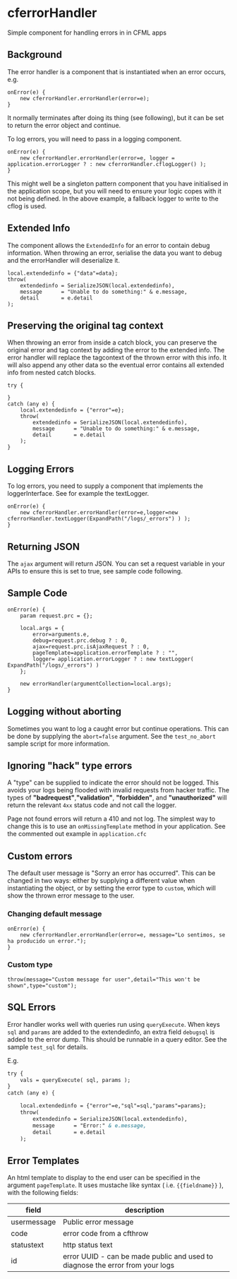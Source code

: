 # cferrorHandler

Simple component for handling errors in in CFML apps

## Background

The error handler is a component that is instantiated when an error occurs, e.g.

```cfscript
onError(e) {
	new cferrorHandler.errorHandler(error=e);
}
```

It normally terminates after doing its thing (see following), but it can be set to return the error object and continue.

To log errors, you will need to pass in a logging component. 

```cfscript
onError(e) {
	new cferrorHandler.errorHandler(error=e, logger = application.errorLogger ? : new cferrorHandler.cflogLogger() );
}
```

This might well be a singleton pattern component that you have initialised in the application scope, but you will need to ensure your logic copes with it not being defined. In the above example, a fallback logger to write to the cflog is used.

## Extended Info

The component allows the `ExtendedInfo` for an error to contain debug information. When throwing an error, serialise the data you want to debug and the errorHandler will deserialize it.

```cfscript
local.extendedinfo = {"data"=data};
throw(
	extendedinfo = SerializeJSON(local.extendedinfo),
	message      = "Unable to do something:" & e.message, 
	detail       = e.detail	
);
```

## Preserving the original tag context

When throwing an error from inside a catch block, you can preserve the original error and tag context by adding the error to the extended info. The error handler will replace the tagcontext of the thrown error with this info. It will also append any other data so the eventual error contains all extended info from nested catch blocks.

```cfscript
try {

}
catch (any e) {
	local.extendedinfo = {"error"=e};
	throw(
		extendedinfo = SerializeJSON(local.extendedinfo),
		message      = "Unable to do something:" & e.message, 
		detail       = e.detail	
	);
}
```

## Logging Errors

To log errors, you need to supply a component that implements the loggerInterface. See for example the textLogger.

```cfscript
onError(e) {
	new cferrorHandler.errorHandler(error=e,logger=new cferrorHandler.textLogger(ExpandPath("/logs/_errors") ) );
}
```

## Returning JSON

The `ajax` argument will return JSON. You can set a request variable in your APIs to ensure this is set to true, see sample code following.

## Sample Code

```cfscript
onError(e) {
	param request.prc = {};

	local.args = {
		error=arguments.e,
		debug=request.prc.debug ? : 0,
		ajax=request.prc.isAjaxRequest ? : 0,
		pageTemplate=application.errorTemplate ? : "",
		logger= application.errorLogger ? : new textLogger( ExpandPath("/logs/_errors") )
	};

	new errorHandler(argumentCollection=local.args);
}
```

## Logging without aborting

Sometimes you want to log a caught error but continue operations. This can be done by supplying the `abort=false` argument. See the `test_no_abort` sample script for more information.

## Ignoring "hack" type errors

A "type" can be supplied to indicate the error should not be logged. This avoids your logs being flooded with invalid requests from hacker traffic. The types of **"badrequest"**,**"validation"**, **"forbidden"**, and **"unauthorized"** will return the relevant `4xx` status code and not call the logger.

Page not found errors will return a 410 and not log. The simplest way to change this is to use an `onMissingTemplate` method in your application. See the commented out example in `application.cfc`

## Custom errors

The default user message is "Sorry an error has occurred". This can be changed in two ways: either by supplying a different value when instantiating the object, or by setting the error type to `custom`, which will show the thrown error message to the user.

### Changing default message

```cfscript
onError(e) {
	new cferrorHandler.errorHandler(error=e, message="Lo sentimos, se ha producido un error.");
}
```

### Custom type

```
throw(message="Custom message for user",detail="This won't be shown",type="custom");
```

## SQL Errors

Error handler works well with queries run using `queryExecute`. When keys `sql` and `params` are added to the extendedinfo, an extra field `debugsql` is added to the error dump. This should be runnable in a query editor. See the sample `test_sql` for details.

E.g.

```cfml
try {
	vals = queryExecute( sql, params );
}
catch (any e) {

	local.extendedinfo = {"error"=e,"sql"=sql,"params"=params};
	throw(
		extendedinfo = SerializeJSON(local.extendedinfo),
		message      = "Error:" & e.message, 
		detail       = e.detail	
	);
```

## Error Templates

An html template to display to the end user can be specified in the argument `pageTemplate`. It uses mustache like syntax ( i.e. `{{fieldname}}` ), with the following fields:

| field       | description
|-------------|----------------------------------
| usermessage | Public error message
| code        | error code from a cfthrow
| statustext  | http status text
| id          | error UUID - can be made public and used to diagnose the error from your logs
